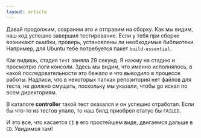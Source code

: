 ```yaml
---
layout: article
---
```

Давай продолжим, сохраним это и отправим на сборку. Как мы видим, наш код успешно завершил тестирование. Если у тебя при сборке возникают ошибки, проверь, установлены ли необходимые библиотеки. Например, для Ubuntu тебе потребуется пакет `build-essential`.

Как видишь, стадия `test` заняла 29 секунд. Я нажму на стадию и просмотрю логи консоли. Здесь мы видим, что именно исполнялось, в какой последовательности это бежало и что выводило в процессе работы. Надписи, что в некоторых папках репозитория нет файлов для теста, не должно смущать, поскольку мы указали, чтобы go искал по всем директориям.

В каталоге **controller** такой тест оказался и он успешно отработал. Если бы что-то из тестов упало, то наш билд приобрел статус бы `FAILED`. 

И это все, что касается `CI` в его простейшем виде, двигаемся дальше в `CD`. Увидимся там!
